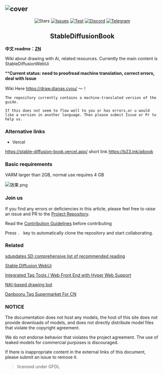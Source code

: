 ![cover](https://raw.githubusercontent.com/sudoskys/StableDiffusionBook/main/cover_main.png)
------------------------------------

<p align="center">
  <img src="https://img.shields.io/github/stars/sudoskys/StableDiffusionBook.svg" alt="Stars">
  <a href="https://github.com/sudoskys/StableDiffusionBook/issues"><img src="https://img.shields.io/github/issues/sudoskys/StableDiffusionBook" alt="Issues"></a>
  <a href="https://github.com/sudoskys/StableDiffusionBook/actions/workflows/ci.yml"><img src="https://github.com/sudoskys/StableDiffusionBook/actions/workflows/ci.yml/badge.svg" alt="Test"></a>
  <a href="https://discord.gg/vhsArSSA6K"><img src="https://img.shields.io/discord/1033769426216046622?color=blue&label=Discord-Ai%E7%BB%98%E7%94%BB%E4%B8%AD%E6%96%87%E7%BB%84" alt="Discord"></a>
  <a href="https://t.me/StableDiffusion_CN"><img src="https://img.shields.io/badge/Telegram-Group-blue" alt="Telegram"></a>
</p>

<h2 align="center">StableDiffusionBook</h2>

**中文 readme：[ZN](https://github.com/sudoskys/StableDiffusionBook/blob/main/README.md)**

Wiki about drawing with Ai, related resources. Currently the main content is StableDiffusionWebUi

****Current status: need to proofread machine translation, correct errors, deal with Issue**

Wiki Here https://draw.dianas.cyou/ ～！

```
The repository currently contains a machine-translated version of the guide.

If this does not seem to flow well to you or has errors,or u would like a version in another language. Then please submit Issue or Pr to help us.
```

### Alternative links

- Vercel

https://stable-diffusion-book.vercel.app/  short link https://b23.ink/aibook


### Basic requirements

VARM larger than 2GB, normal use requires 4 GB

![效果.png](https://s1.ax1x.com/2022/10/10/xtdNNR.png)


### Join us


If you find any errors or deficiencies in this article, please feel free to raise an issue and PR to the [Project Repository](https://github.com/sudoskys/StableDiffusionBook/).

Read the [Contribution Guidelines](https://github.com/sudoskys/StableDiffusionBook/blob/main/CONTRIBUTING.md) before contributing

Press `. ` key to automatically clone the repository and start collaborating.


### Related

[sdupdates SD comprehensive list of recommended reading](https://github.com/questianon/sdupdates)

[Stable Diffusion WebUi](https://github.com/AUTOMATIC1111/stable-diffusion-webui)

[Integrated Tag Tools / Web Front End with Hyper Web Support](https://git.hudaye.work/MiuliKain/Kamiya-OpenUI)

[NAI-based drawing bot](https://github.com/koishijs/novelai-bot#token)

[Danbooru Tag Supermarket For CN](https://github.com/wfjsw/danbooru-diffusion-prompt-builder)


### NOTICE

The documentation does not host any models, the host of this site does not provide downloads of models, and does not directly distribute model files that violate the copyright agreement.

We do not endorse behavior that violates the project agreement. The use of leaked models for commercial purposes is discouraged.

If there is inappropriate content in the external links of this document, please submit an issue to remove it.

>licensed under GFDL
